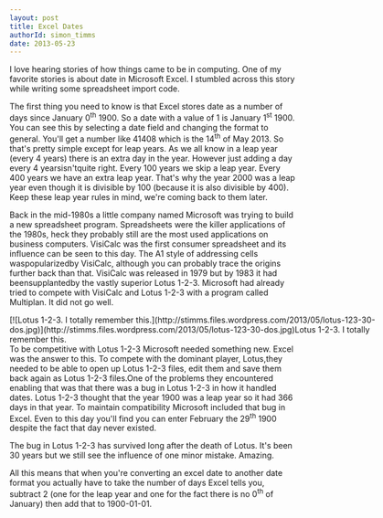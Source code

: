 ```yaml
---
layout: post
title: Excel Dates
authorId: simon_timms
date: 2013-05-23
---
```


I love hearing stories of how things came to be in computing. One of my favorite stories is about date in Microsoft Excel. I stumbled across this story while writing some spreadsheet import code.

The first thing you need to know is that Excel stores date as a number of days since January 0<sup>th</sup> 1900. So a date with a value of 1 is January 1<sup>st</sup> 1900. You can see this by selecting a date field and changing the format to general. You'll get a number like 41408 which is the 14<sup>th</sup> of May 2013. So that's pretty simple except for leap years. As we all know in a leap year (every 4 years) there is an extra day in the year. However just adding a day every 4 yearsisn'tquite right. Every 100 years we skip a leap year. Every 400 years we have an extra leap year. That's why the year 2000 was a leap year even though it is divisible by 100 (because it is also divisible by 400). Keep these leap year rules in mind, we're coming back to them later.

Back in the mid-1980s a little company named Microsoft was trying to build a new spreadsheet program. Spreadsheets were the killer applications of the 1980s, heck they probably still are the most used applications on business computers. VisiCalc was the first consumer spreadsheet and its influence can be seen to this day. The A1 style of addressing cells waspopularizedby VisiCalc, although you can probably trace the origins further back than that. VisiCalc was released in 1979 but by 1983 it had beensupplantedby the vastly superior Lotus 1-2-3. Microsoft had already tried to compete with VisiCalc and Lotus 1-2-3 with a program called Multiplan. It did not go well.

<div class="wp-caption aligncenter" id="attachment_2764" style="width: 650px">[![Lotus 1-2-3. I totally remember this.](http://stimms.files.wordpress.com/2013/05/lotus-123-30-dos.jpg)](http://stimms.files.wordpress.com/2013/05/lotus-123-30-dos.jpg)Lotus 1-2-3. I totally remember this.

</div>To be competitive with Lotus 1-2-3 Microsoft needed something new. Excel was the answer to this. To compete with the dominant player, Lotus,they needed to be able to open up Lotus 1-2-3 files, edit them and save them back again as Lotus 1-2-3 files.One of the problems they encountered enabling that was that there was a bug in Lotus 1-2-3 in how it handled dates. Lotus 1-2-3 thought that the year 1900 was a leap year so it had 366 days in that year. To maintain compatibility Microsoft included that bug in Excel. Even to this day you'll find you can enter February the 29<sup>th</sup> 1900 despite the fact that day never existed.

The bug in Lotus 1-2-3 has survived long after the death of Lotus. It's been 30 years but we still see the influence of one minor mistake. Amazing.

All this means that when you're converting an excel date to another date format you actually have to take the number of days Excel tells you, subtract 2 (one for the leap year and one for the fact there is no 0<sup>th</sup> of January) then add that to 1900-01-01.



